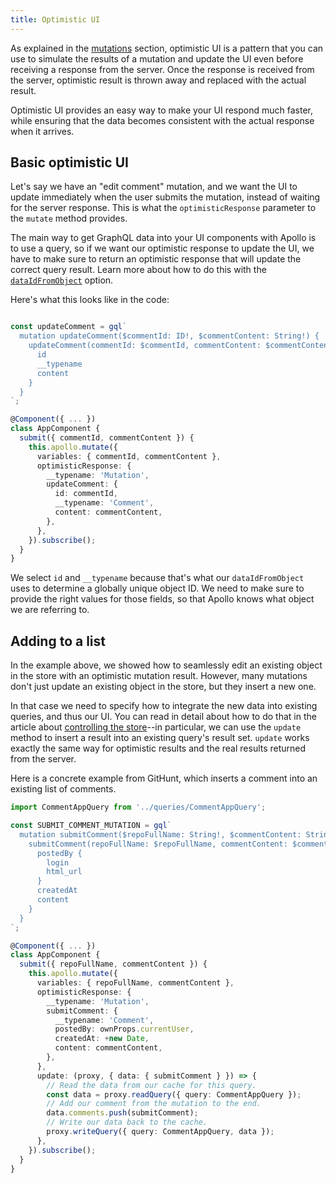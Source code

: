 ```yaml
---
title: Optimistic UI
---
```


As explained in the [mutations](../basics/mutations.html#optimistic-ui) section, optimistic UI is a pattern that you can use to simulate the results of a mutation and update the UI even before receiving a response from the server. Once the response is received from the server, optimistic result is thrown away and replaced with the actual result.

Optimistic UI provides an easy way to make your UI respond much faster, while ensuring that the data becomes consistent with the actual response when it arrives.

<h2 id="optimistic-basics">Basic optimistic UI</h2>

Let's say we have an "edit comment" mutation, and we want the UI to update immediately when the user submits the mutation, instead of waiting for the server response. This is what the `optimisticResponse` parameter to the `mutate` method provides.

The main way to get GraphQL data into your UI components with Apollo is to use a query, so if we want our optimistic response to update the UI, we have to make sure to return an optimistic response that will update the correct query result. Learn more about how to do this with the [`dataIdFromObject`](cache-updates.html#normalization-with-dataidfromobject) option.

Here's what this looks like in the code:

```ts

const updateComment = gql`
  mutation updateComment($commentId: ID!, $commentContent: String!) {
    updateComment(commentId: $commentId, commentContent: $commentContent) {
      id
      __typename
      content
    }
  }
`;

@Component({ ... })
class AppComponent {
  submit({ commentId, commentContent }) {
    this.apollo.mutate({
      variables: { commentId, commentContent },
      optimisticResponse: {
        __typename: 'Mutation',
        updateComment: {
          id: commentId,
          __typename: 'Comment',
          content: commentContent,
        },
      },
    }).subscribe();
  }
}
```

We select `id` and `__typename` because that's what our `dataIdFromObject` uses to determine a globally unique object ID. We need to make sure to provide the right values for those fields, so that Apollo knows what object we are referring to.

<h2 id="optimistic-advanced">Adding to a list</h2>

In the example above, we showed how to seamlessly edit an existing object in the store with an optimistic mutation result. However, many mutations don't just update an existing object in the store, but they insert a new one.

In that case we need to specify how to integrate the new data into existing queries, and thus our UI. You can read in detail about how to do that in the article about [controlling the store](cache-updates.html)--in particular, we can use the `update` method to insert a result into an existing query's result set. `update` works exactly the same way for optimistic results and the real results returned from the server.

Here is a concrete example from GitHunt, which inserts a comment into an existing list of comments.

```ts
import CommentAppQuery from '../queries/CommentAppQuery';

const SUBMIT_COMMENT_MUTATION = gql`
  mutation submitComment($repoFullName: String!, $commentContent: String!) {
    submitComment(repoFullName: $repoFullName, commentContent: $commentContent) {
      postedBy {
        login
        html_url
      }
      createdAt
      content
    }
  }
`;

@Component({ ... })
class AppComponent {
  submit({ repoFullName, commentContent }) {
    this.apollo.mutate({
      variables: { repoFullName, commentContent },
      optimisticResponse: {
        __typename: 'Mutation',
        submitComment: {
          __typename: 'Comment',
          postedBy: ownProps.currentUser,
          createdAt: +new Date,
          content: commentContent,
        },
      },
      update: (proxy, { data: { submitComment } }) => {
        // Read the data from our cache for this query.
        const data = proxy.readQuery({ query: CommentAppQuery });
        // Add our comment from the mutation to the end.
        data.comments.push(submitComment);
        // Write our data back to the cache.
        proxy.writeQuery({ query: CommentAppQuery, data });
      },
    }).subscribe();
  }
}
```
